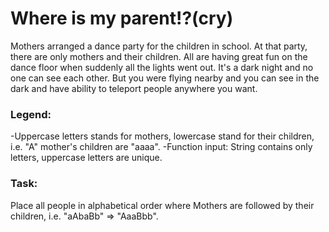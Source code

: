 # Where is my parent!?(cry)

Mothers arranged a dance party for the children in school. At that party, there are only mothers and their children. All are having great fun on the dance floor when suddenly all the lights went out. It's a dark night and no one can see each other. But you were flying nearby and you can see in the dark and have ability to teleport people anywhere you want.

### Legend:
-Uppercase letters stands for mothers, lowercase stand for their children, i.e. "A" mother's children are "aaaa".
-Function input: String contains only letters, uppercase letters are unique.
### Task:
Place all people in alphabetical order where Mothers are followed by their children, i.e. "aAbaBb" => "AaaBbb".